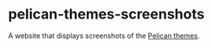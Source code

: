 pelican-themes-screenshots
==========================

A website that displays screenshots of the [Pelican themes](https://github.com/getpelican/pelican-themes).
